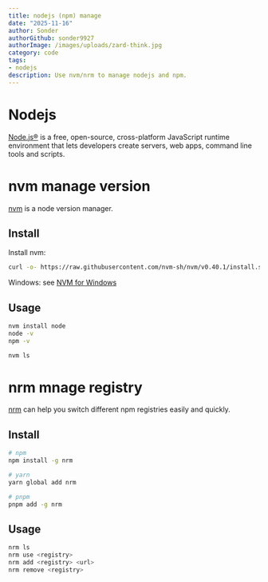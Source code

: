 ```yaml
---
title: nodejs (npm) manage
date: "2025-11-16"
author: Sonder
authorGithub: sonder9927
authorImage: /images/uploads/zard-think.jpg
category: code
tags:
- nodejs
description: Use nvm/nrm to manage nodejs and npm.
---
```


# Nodejs

[Node.js®](https://nodejs.org/) is a free, open-source, cross-platform JavaScript runtime environment that lets developers create servers, web apps, command line tools and scripts.

# nvm manage version

[nvm](https://github.com/nvm-sh/nvm) is a node version manager.

## Install

Install nvm:

```sh
curl -o- https://raw.githubusercontent.com/nvm-sh/nvm/v0.40.1/install.sh | bash
```

Windows: see [NVM for Windows](https://github.com/coreybutler/nvm-windows)

## Usage

```sh
nvm install node
node -v
npm -v

nvm ls
```

# nrm mnage registry

[nrm](https://github.com/Pana/nrm) can help you switch different npm registries easily and quickly.

## Install

```sh
# npm
npm install -g nrm

# yarn 
yarn global add nrm

# pnpm
pnpm add -g nrm
```

## Usage

```sh
nrm ls
nrm use <registry>
nrm add <registry> <url>
nrm remove <registry>
```
